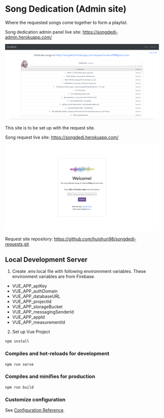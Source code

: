 # Song Dedication (Admin site)

Where the requested songs come together to form a playlist.

Song dedication admin panel live site: https://songdedi-admin.herokuapp.com/

![Admin site web view](https://github.com/huishun98/songdedi-admin/blob/master/src/assets/screenshot3.png)

This site is to be set up with the request site. 

Song request live site: https://songdedi.herokuapp.com/

![Request site web view](https://github.com/huishun98/songdedi-admin/blob/master/src/assets/screenshot4.png)

Request site repository: https://github.com/huishun98/songdedi-requests.git


## Local Development Server
1. Create .env.local file with following environnment variables. These environment variables are from Firebase.
- VUE_APP_apiKey
- VUE_APP_authDomain
- VUE_APP_databaseURL
- VUE_APP_projectId
- VUE_APP_storageBucket
- VUE_APP_messagingSenderId
- VUE_APP_appId
- VUE_APP_measurementId

2. Set up Vue Project
```
npm install
```

### Compiles and hot-reloads for development
```
npm run serve
```

### Compiles and minifies for production
```
npm run build
```

### Customize configuration
See [Configuration Reference](https://cli.vuejs.org/config/).
